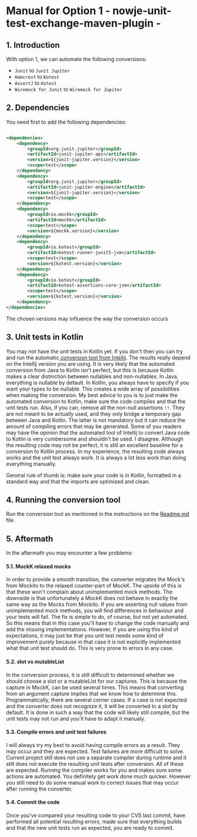 # Manual for Option 1 - nowje-unit-test-exchange-maven-plugin - 

## 1. Introduction

With option 1, we can automate the following conversions:

- `Junit` to `Junit Jupiter`
- `Hamcrest` to `Kotest`
- `AssertJ` to `Kotest`
- `Wiremock for Junit` to `Wiremock for Jupiter`

## 2. Dependencies

You need first to add the following dependencies:

```xml

<dependencies>
    <dependency>
        <groupId>org.junit.jupiter</groupId>
        <artifactId>junit-jupiter-api</artifactId>
        <version>${junit-jupiter.version}</version>
        <scope>test</scope>
    </dependency>
    <dependency>
        <groupId>org.junit.jupiter</groupId>
        <artifactId>junit-jupiter-engine</artifactId>
        <version>${junit-jupiter.version}</version>
        <scope>test</scope>
    </dependency>
    <dependency>
        <groupId>io.mockk</groupId>
        <artifactId>mockk</artifactId>
        <scope>test</scope>
        <version>${mockk.version}</version>
    </dependency>
    <dependency>
        <groupId>io.kotest</groupId>
        <artifactId>kotest-runner-junit5-jvm</artifactId>
        <scope>test</scope>
        <version>${kotest.version}</version>
    </dependency>
    <dependency>
        <groupId>io.kotest</groupId>
        <artifactId>kotest-assertions-core-jvm</artifactId>
        <scope>test</scope>
        <version>${kotest.version}</version>
    </dependency>
</dependencies>
```

The chosen versions may influence the way the conversion occurs

## 3. Unit tests in Kotlin

You may not have the unit tests in Kotlin yet. If you don't then you can try and run the automatic[ conversion tool from Intellij](https://www.jetbrains.com/help/idea/get-started-with-kotlin.html#5f5d8c7). The results really depend on the Intellij version you are using. It is very likely that the automated conversion from Java to Kotlin isn't perfect, but this is because Kotlin makes a clear distinction between nullables and non-nullables. In Java, everything is nullable by default. In Kotlin, you always have to specify if you want your types to be nullable. This creates a wide array of possibilities when making the conversion. My best advice to you is to just make the automated conversion to Kotlin, make sure the code compiles and that the unit tests run. Also, if you can, remove all the non-null assertions `!!`. They are not meant to be actually used, and they only bridge a temporary gap between Java and Kotlin. The latter is not mandatory but it can reduce the amount of
compiling errors that may be generated. Some of you readers may have the opinion that the automated tool of Intellij to convert Java code to Kotlin is very cumbersome and shouldn't be used. I disagree. Although the resulting code may not be perfect, it is still an excellent baseline for a conversion to Kotlin process. In my experience, the resulting code always works and the unit test always work. It is always a lot less work than doing everything manually.
 
General rule of thumb is: make sure your code is in Kotlin, formatted in a standard way and that the imports are optimized and clean.

## 4. Running the conversion tool

Run the conversion tool as mentioned in the instructions on the [Readme.md](https://github.com/JEsperancinhaOrg/nowje-unit-test-exchange-maven-plugin/blob/main/nowje-unit-test-exchange-maven-plugin-runner/Readme.md) file.

## 5. Aftermath

In the aftermath you may encounter a few problems:

#### 5.1. MockK relaxed mocks

In order to provide a smooth transition, the converter migrates the Mock's from Mockito to the relaxed counter-part of MockK. The upside of this is that these won't complain about unimplemented mock methods. The downside is that unfortunately a MockK does not behave in exactly the same way as the Mocks from Mockito. If you are asserting null values from unimplemented mock methods, you will find differences in behaviour and your tests will fail. The fix is simple to do, of course, but not yet automated. So this means that in this case you'll have to change the code manually and add the missing implementations. However, if you are using this kind of expectations, it may just be that you unit test needs some kind of improvement purely because in that case it is not explicitly implemented what that unit test should do. This is very prone to errors in any case. 


#### 5.2. slot<T> vs mutableList<T>

In the conversion process, it is still difficult to determined whether we should choose a slot<T> or a mutableList<T> for our captures. This is because the capture in MockK, can be used several times. This means that converting from an argument capture implies that we know how to determine this. Programmatically, there are several corner cases. If a case is not expected and the converter does not recognize it, it will be converted to a slot by default. It is done in such a way that the code will likely still compile, but the unit tests may not run and you'll have to adapt it manualy.


#### 5.3. Compile errors and unit test failures

I will always try my best to avoid having compile errors as a result. They may occur and they are expected. Test failures are more difficult to solve. Current project still does not use a separate compiler during runtime and it still does not execute the resulting unit tests after conversion.
All of these are expected. Running the compiler works for you and makes sure some actions are automated. You definitely get work done much quicker. However you still need to do some manual work to correct issues that may occur after running the converter.

#### 5.4. Commit the code

Once you've compared your resulting code to your CVS last commit, have performed all potential resulting errors, made sure that everything builds and that the new unit tests run as expected, you are ready to commit.
